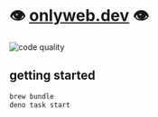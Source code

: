 # 👁 [onlyweb.dev](https://onlyweb.dev) 👁

![code quality](https://img.shields.io/badge/code%20quality-demoware-red)

## getting started

```bash
brew bundle
deno task start
```

